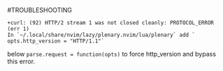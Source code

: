 #TROUBLESHOOTING

    +curl: (92) HTTP/2 stream 1 was not closed cleanly: PROTOCOL_ERROR (err 1)
    In `~/.local/share/nvim/lazy/plenary.nvim/lua/plenary` add `  opts.http_version = "HTTP/1.1"`
below `parse.request = function(opts)` to force http_version and bypass this error.

